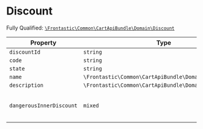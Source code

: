 #  Discount

Fully Qualified: [`\Frontastic\Common\CartApiBundle\Domain\Discount`](../../../../src/php/CartApiBundle/Domain/Discount.php)



Property|Type|Default|Description
--------|----|-------|-----------
`discountId`|`string`||
`code`|`string`||
`state`|`string`||
`name`|`\Frontastic\Common\CartApiBundle\Domain\Translatable`||
`description`|`\Frontastic\Common\CartApiBundle\Domain\Translatable`||
`dangerousInnerDiscount`|`mixed`||Access original object from backend

